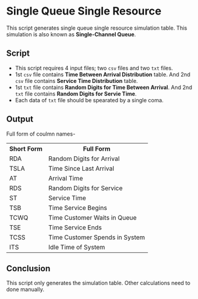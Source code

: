 # Single Queue Single Resource

This script generates single queue single resource simulation table. This simulation is also known as **Single-Channel Queue**.

## Script
<ul>
    <li>This script requires 4 input files; two <code>csv</code> files and two <code>txt</code> files.</li>
    <li>1st <code>csv</code> file contains <b>Time Between Arrival Distribution</b> table. And 2nd <code>csv</code> file contains <b>Service Time Distribution</b> table.</li>
    <li>1st <code>txt</code> file contains <b>Random Digits for Time Between Arrival</b>. And 2nd <code>txt</code> file contains <b>Random Digits for Servie Time</b>.</li>
    <li>Each data of <code>txt</code> file should be spearated by a single coma.</li>
</ul>

## Output
Full form of coulmn names-
<table>
    <tr>
        <th>Short Form</th> <th>Full Form</th>
    </tr>
    <tr>
        <td>RDA</td> <td>Random Digits for Arrival</td>
    </tr>
    <tr>
        <td>TSLA</td> <td>Time Since Last Arrival</td>
    </tr>
    <tr>
        <td>AT</td> <td>Arrival Time</td>
    </tr>
    <tr>
        <td>RDS</td> <td>Random Digits for Service</td>
    </tr>
    <tr>
        <td>ST</td> <td>Service Time</td>
    </tr>
    <tr>
        <td>TSB</td> <td>Time Service Begins</td>
    </tr>
    <tr>
        <td>TCWQ</td> <td>Time Customer Waits in Queue</td>
    </tr>
    <tr>
        <td>TSE</td> <td>Time Service Ends</td>
    </tr>
    <tr>
        <td>TCSS</td> <td>Time Customer Spends in System</td>
    </tr>
    <tr>
        <td>ITS</td> <td>Idle Time of System</td>
    </tr>
</table>

## Conclusion
This script only generates the simulation table. Other calculations need to done manually.
